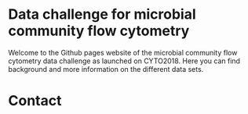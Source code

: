 # Data challenge for microbial community flow cytometry 

Welcome to the Github pages website of the microbial community flow cytometry data challenge as launched on CYTO2018. Here you can find background and more information on the different data sets.


# Contact

